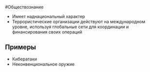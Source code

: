 #Обществознание 
- Имеет наднациональный характер
- Террористические организации действуют на международном уровне, используя глобальные сети для координации и финансирования своих операций
## Примеры
- Кибератаки
- Неконвенциональное оружие